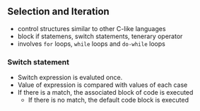 ## Selection and Iteration
  - control structures similar to other C-like languages
  - block if statemens, switch statements, tenerary operator
  - involves `for` loops, `while` loops and `do-while` loops

### Switch statement
  - Switch expression is evaluted once.
  - Value of expression is compared with values of each case
  - If there is a match, the associated block of code is executed
    - If there is no match, the default code block is executed
